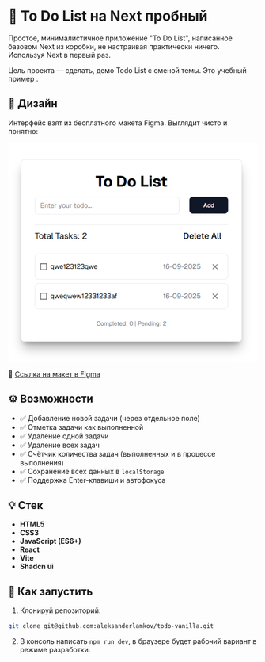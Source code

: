 # 📝 To Do List на Next пробный

Простое, минималистичное приложение "To Do List", написанное базовом Next из коробки, не настраивая практически ничего. Используя Next в первый раз.

Цель проекта — сделать, демо Todo List с сменой темы. Это учебный пример .

## 📸 Дизайн

Интерфейс взят из бесплатного макета Figma. Выглядит чисто и понятно:

<div align="center">
        <img src="./design.png" alt="To Do List Screenshot" /></a>
</div>

🔗 [Ссылка на макет в Figma](https://www.figma.com/design/5g3oOYX6GNlezUCuk1xmaS/To-Do-List)

## ⚙️ Возможности

- ✅ Добавление новой задачи (через отдельное поле)
- ✅ Отметка задачи как выполненной
- ✅ Удаление одной задачи
- ✅ Удаление всех задач
- ✅ Счётчик количества задач (выполненных и в процессе выполнения)
- ✅ Сохранение всех данных в `localStorage`
- ✅ Поддержка Enter-клавиши и автофокуса

## 💡 Стек

- **HTML5**
- **CSS3**
- **JavaScript (ES6+)**  
- **React**  
- **Vite**
- **Shadcn ui**

## 🚀 Как запустить

1. Клонируй репозиторий:

```bash
git clone git@github.com:aleksanderlamkov/todo-vanilla.git
```

2. В консоль написать  ```npm run dev```, в браузере будет рабочий вариант в режиме разработки.
